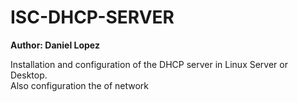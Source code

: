 # ISC-DHCP-SERVER
**Author: Daniel Lopez**

Installation and configuration of the DHCP server in Linux Server or Desktop.<br />
Also configuration the of network

